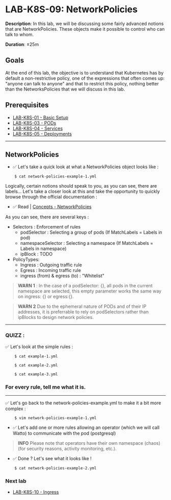 # LAB-K8S-09: NetworkPolicies

**Description**: In this lab, we will be discussing some fairly advanced notions that are NetworkPolicies. These objects make it possible to control who can talk to whom. 

**Duration**: ±25m

## Goals
At the end of this lab, the objective is to understand that Kubernetes has by default a non-restrictive policy, one of the expressions that often comes up: "anyone can talk to anyone" and that to restrict this policy, nothing better than the NetworksPolicies that we will discuss in this lab.

## Prerequisites
 - [LAB-K8S-01 - Basic Setup](../LAB-K8S-01/README.MD)
 - [LAB-K8S-03 - PODs](../LAB-K8S-03/README.MD)
 - [LAB-K8S-04 - Services](../LAB-K8S-04/README.MD)
 - [LAB-K8S-05 - Deployments](../LAB-K8S-05/README.MD)
 
---
## NetworkPolicies 
- ✅ Let's take a quick look at what a NetworkPolicies object looks like :

``` shell
    $ cat network-policies-example-1.yml
```

Logically, certain notions should speak to you, as you can see, there are labels... Let's take a closer look at this and take the opportunity to quickly browse through the official documentation : 

- ✅ Read | [Concepts - NetworkPolicies](https://kubernetes.io/docs/concepts/services-networking/network-policies/#networkpolicy-resource)

As you can see, there are several keys :

- Selectors : Enforcement of rules
   - podSelector : Selecting a group of pods (If MatchLabels = Labels in pod) 
   - namespaceSelector : Selecting a namespace (If MatchLabels = Labels in namespace)
   - ipBlock : TODO
- PolicyTypes: 
   - Ingress : Outgoing traffic rule
   - Egress : Incoming traffic rule
   - ingress (from) & egress (to) : "Whitelist"

> **WARN 1** : In the case of a podSelector: {}, all pods in the current namespace are selected, this empty parameter works the same way on ingress: {} or egress:{}.

> **WARN 2** Due to the ephemeral nature of PODs and of their IP addresses, it is preferrable to rely on podSelectors rather than ipBlocks to design network policies.

--- 

### QUIZZ :

✅ Let's look at the simple rules :

``` shell
    $ cat example-1.yml
```

``` shell
    $ cat example-2.yml
```

``` shell
    $ cat example-3.yml
```

### For every rule, tell me what it is. 
---

✅ Let's go back to the network-policies-example.yml to make it a bit more complex :

``` shell
    $ vim network-policies-example-1.yml
```

- ✅ Let's add one or more rules allowing an operator (which we will call Watto) to communicate with the pod (postgresql)

> **INFO** Please note that operators have their own namespace (chaos) (for security reasons, activity monitoring, etc.). 

- ✅ Done ? Let's see what it looks like ! 

``` shell
    $ cat network-policies-example-2.yml
```

### Next lab
 - [LAB-K8S-10 - Ingress](../LAB-K8S-10/README.MD)
